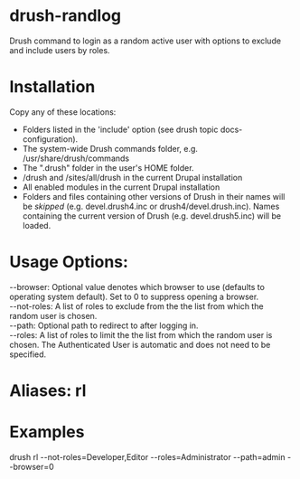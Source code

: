 # drush-randlog
Drush command to login as a random active user with options to exclude and include users by roles.

# Installation
Copy any of these locations:
* Folders listed in the 'include' option (see drush topic docs-configuration).
* The system-wide Drush commands folder, e.g. /usr/share/drush/commands
* The ".drush" folder in the user's HOME folder.
* /drush and /sites/all/drush in the current Drupal installation
* All enabled modules in the current Drupal installation
* Folders and files containing other versions of Drush in their names will be *skipped* (e.g. devel.drush4.inc or drush4/devel.drush.inc). Names containing the current version of Drush (e.g. devel.drush5.inc) will be loaded.

# Usage Options:
 --browser:  Optional value denotes which browser to use (defaults to operating system default). Set to 0 to suppress opening a browser.                         
 --not-roles:  A list of roles to exclude from the the list from which the random user is chosen.                                                                  
 --path:  Optional path to redirect to after logging in.                                                                                                      
 --roles:  A list of roles to limit the the list from which the random user is chosen.  The Authenticated User is automatic and does not need to be specified.

# Aliases: rl

# Examples
drush rl --not-roles=Developer,Editor --roles=Administrator --path=admin --browser=0
